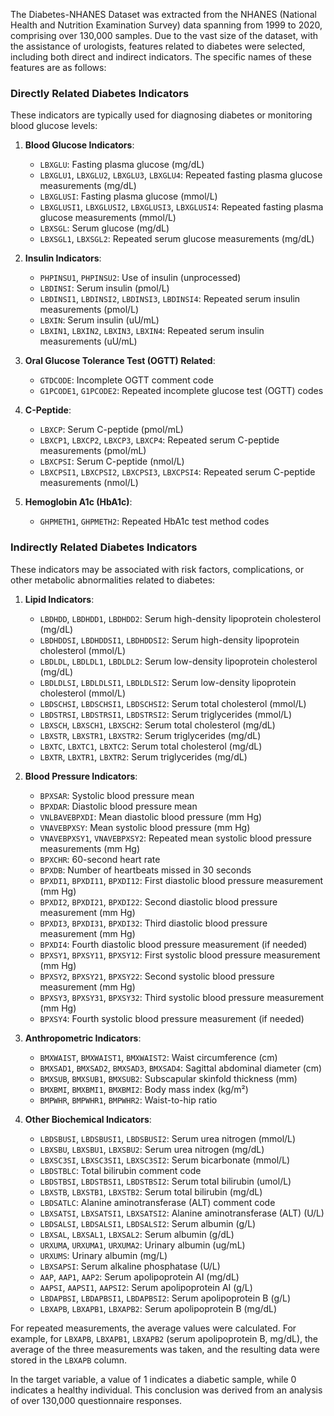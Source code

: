 The Diabetes-NHANES Dataset was extracted from the NHANES (National Health and Nutrition Examination Survey) data spanning from 1999 to 2020, comprising over 130,000 samples. Due to the vast size of the dataset, with the assistance of urologists, features related to diabetes were selected, including both direct and indirect indicators. The specific names of these features are as follows:

### Directly Related Diabetes Indicators
These indicators are typically used for diagnosing diabetes or monitoring blood glucose levels:

1. **Blood Glucose Indicators**:
   - `LBXGLU`: Fasting plasma glucose (mg/dL)
   - `LBXGLU1`, `LBXGLU2`, `LBXGLU3`, `LBXGLU4`: Repeated fasting plasma glucose measurements (mg/dL)
   - `LBXGLUSI`: Fasting plasma glucose (mmol/L)
   - `LBXGLUSI1`, `LBXGLUSI2`, `LBXGLUSI3`, `LBXGLUSI4`: Repeated fasting plasma glucose measurements (mmol/L)
   - `LBXSGL`: Serum glucose (mg/dL)
   - `LBXSGL1`, `LBXSGL2`: Repeated serum glucose measurements (mg/dL)

2. **Insulin Indicators**:
   - `PHPINSU1`, `PHPINSU2`: Use of insulin (unprocessed)
   - `LBDINSI`: Serum insulin (pmol/L)
   - `LBDINSI1`, `LBDINSI2`, `LBDINSI3`, `LBDINSI4`: Repeated serum insulin measurements (pmol/L)
   - `LBXIN`: Serum insulin (uU/mL)
   - `LBXIN1`, `LBXIN2`, `LBXIN3`, `LBXIN4`: Repeated serum insulin measurements (uU/mL)

3. **Oral Glucose Tolerance Test (OGTT) Related**:
   - `GTDCODE`: Incomplete OGTT comment code
   - `G1PCODE1`, `G1PCODE2`: Repeated incomplete glucose test (OGTT) codes

4. **C-Peptide**:
   - `LBXCP`: Serum C-peptide (pmol/mL)
   - `LBXCP1`, `LBXCP2`, `LBXCP3`, `LBXCP4`: Repeated serum C-peptide measurements (pmol/mL)
   - `LBXCPSI`: Serum C-peptide (nmol/L)
   - `LBXCPSI1`, `LBXCPSI2`, `LBXCPSI3`, `LBXCPSI4`: Repeated serum C-peptide measurements (nmol/L)

5. **Hemoglobin A1c (HbA1c)**:
   - `GHPMETH1`, `GHPMETH2`: Repeated HbA1c test method codes

### Indirectly Related Diabetes Indicators
These indicators may be associated with risk factors, complications, or other metabolic abnormalities related to diabetes:

1. **Lipid Indicators**:
   - `LBDHDD`, `LBDHDD1`, `LBDHDD2`: Serum high-density lipoprotein cholesterol (mg/dL)
   - `LBDHDDSI`, `LBDHDDSI1`, `LBDHDDSI2`: Serum high-density lipoprotein cholesterol (mmol/L)
   - `LBDLDL`, `LBDLDL1`, `LBDLDL2`: Serum low-density lipoprotein cholesterol (mg/dL)
   - `LBDLDLSI`, `LBDLDLSI1`, `LBDLDLSI2`: Serum low-density lipoprotein cholesterol (mmol/L)
   - `LBDSCHSI`, `LBDSCHSI1`, `LBDSCHSI2`: Serum total cholesterol (mmol/L)
   - `LBDSTRSI`, `LBDSTRSI1`, `LBDSTRSI2`: Serum triglycerides (mmol/L)
   - `LBXSCH`, `LBXSCH1`, `LBXSCH2`: Serum total cholesterol (mg/dL)
   - `LBXSTR`, `LBXSTR1`, `LBXSTR2`: Serum triglycerides (mg/dL)
   - `LBXTC`, `LBXTC1`, `LBXTC2`: Serum total cholesterol (mg/dL)
   - `LBXTR`, `LBXTR1`, `LBXTR2`: Serum triglycerides (mg/dL)

2. **Blood Pressure Indicators**:
   - `BPXSAR`: Systolic blood pressure mean
   - `BPXDAR`: Diastolic blood pressure mean
   - `VNLBAVEBPXDI`: Mean diastolic blood pressure (mm Hg)
   - `VNAVEBPXSY`: Mean systolic blood pressure (mm Hg)
   - `VNAVEBPXSY1`, `VNAVEBPXSY2`: Repeated mean systolic blood pressure measurements (mm Hg)
   - `BPXCHR`: 60-second heart rate
   - `BPXDB`: Number of heartbeats missed in 30 seconds
   - `BPXDI1`, `BPXDI11`, `BPXDI12`: First diastolic blood pressure measurement (mm Hg)
   - `BPXDI2`, `BPXDI21`, `BPXDI22`: Second diastolic blood pressure measurement (mm Hg)
   - `BPXDI3`, `BPXDI31`, `BPXDI32`: Third diastolic blood pressure measurement (mm Hg)
   - `BPXDI4`: Fourth diastolic blood pressure measurement (if needed)
   - `BPXSY1`, `BPXSY11`, `BPXSY12`: First systolic blood pressure measurement (mm Hg)
   - `BPXSY2`, `BPXSY21`, `BPXSY22`: Second systolic blood pressure measurement (mm Hg)
   - `BPXSY3`, `BPXSY31`, `BPXSY32`: Third systolic blood pressure measurement (mm Hg)
   - `BPXSY4`: Fourth systolic blood pressure measurement (if needed)

3. **Anthropometric Indicators**:
   - `BMXWAIST`, `BMXWAIST1`, `BMXWAIST2`: Waist circumference (cm)
   - `BMXSAD1`, `BMXSAD2`, `BMXSAD3`, `BMXSAD4`: Sagittal abdominal diameter (cm)
   - `BMXSUB`, `BMXSUB1`, `BMXSUB2`: Subscapular skinfold thickness (mm)
   - `BMXBMI`, `BMXBMI1`, `BMXBMI2`: Body mass index (kg/m²)
   - `BMPWHR`, `BMPWHR1`, `BMPWHR2`: Waist-to-hip ratio

4. **Other Biochemical Indicators**:
   - `LBDSBUSI`, `LBDSBUSI1`, `LBDSBUSI2`: Serum urea nitrogen (mmol/L)
   - `LBXSBU`, `LBXSBU1`, `LBXSBU2`: Serum urea nitrogen (mg/dL)
   - `LBXSC3SI`, `LBXSC3SI1`, `LBXSC3SI2`: Serum bicarbonate (mmol/L)
   - `LBDSTBLC`: Total bilirubin comment code
   - `LBDSTBSI`, `LBDSTBSI1`, `LBDSTBSI2`: Serum total bilirubin (umol/L)
   - `LBXSTB`, `LBXSTB1`, `LBXSTB2`: Serum total bilirubin (mg/dL)
   - `LBDSATLC`: Alanine aminotransferase (ALT) comment code
   - `LBXSATSI`, `LBXSATSI1`, `LBXSATSI2`: Alanine aminotransferase (ALT) (U/L)
   - `LBDSALSI`, `LBDSALSI1`, `LBDSALSI2`: Serum albumin (g/L)
   - `LBXSAL`, `LBXSAL1`, `LBXSAL2`: Serum albumin (g/dL)
   - `URXUMA`, `URXUMA1`, `URXUMA2`: Urinary albumin (ug/mL)
   - `URXUMS`: Urinary albumin (mg/L)
   - `LBXSAPSI`: Serum alkaline phosphatase (U/L)
   - `AAP`, `AAP1`, `AAP2`: Serum apolipoprotein AI (mg/dL)
   - `AAPSI`, `AAPSI1`, `AAPSI2`: Serum apolipoprotein AI (g/L)
   - `LBDAPBSI`, `LBDAPBSI1`, `LBDAPBSI2`: Serum apolipoprotein B (g/L)
   - `LBXAPB`, `LBXAPB1`, `LBXAPB2`: Serum apolipoprotein B (mg/dL)

For repeated measurements, the average values were calculated. For example, for `LBXAPB`, `LBXAPB1`, `LBXAPB2` (serum apolipoprotein B, mg/dL), the average of the three measurements was taken, and the resulting data were stored in the `LBXAPB` column.

In the target variable, a value of 1 indicates a diabetic sample, while 0 indicates a healthy individual. This conclusion was derived from an analysis of over 130,000 questionnaire responses.
